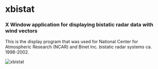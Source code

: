 # xbistat
### X Window application for displaying bistatic radar data with wind vectors

This is the display program that was used for National Center for Atmospheric Research (NCAR) and Binet Inc. bistatic radar systems ca. 1998-2002.

![xbistat](https://github.com/NCAR/xbistat/assets/3778409/63c04b87-f565-42ec-899b-cc8a7711a03e?raw=true)
